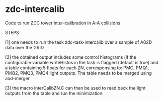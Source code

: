 # zdc-intercalib

Code to run ZDC tower inter-calibration in A-A collisions

STEPS

[1] one needs to run the task zdc-task-intercalib over a sample of A02D data over the GRID

[2] the obtained output includes some control histograms (if the configurable variable writeHistos in the task is flagged (default is true) and a table containing 5 floats for each ZN, corresponsing to: PMC, PMQ1, PMQ2, PMQ3, PMQ4 light outputs. The table needs to be merged using aod-merger

[3] the macro interCalibZN.C can then be used to read back the light outputs from the table and run the minimization
